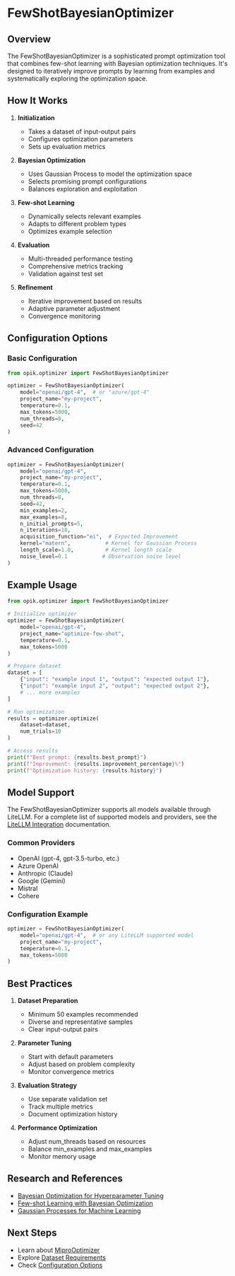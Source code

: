 # FewShotBayesianOptimizer

## Overview

The FewShotBayesianOptimizer is a sophisticated prompt optimization tool that combines few-shot learning with Bayesian optimization techniques. It's designed to iteratively improve prompts by learning from examples and systematically exploring the optimization space.

## How It Works

1. **Initialization**
   - Takes a dataset of input-output pairs
   - Configures optimization parameters
   - Sets up evaluation metrics

2. **Bayesian Optimization**
   - Uses Gaussian Process to model the optimization space
   - Selects promising prompt configurations
   - Balances exploration and exploitation

3. **Few-shot Learning**
   - Dynamically selects relevant examples
   - Adapts to different problem types
   - Optimizes example selection

4. **Evaluation**
   - Multi-threaded performance testing
   - Comprehensive metrics tracking
   - Validation against test set

5. **Refinement**
   - Iterative improvement based on results
   - Adaptive parameter adjustment
   - Convergence monitoring

## Configuration Options

### Basic Configuration
```python
from opik.optimizer import FewShotBayesianOptimizer

optimizer = FewShotBayesianOptimizer(
    model="openai/gpt-4",  # or "azure/gpt-4"
    project_name="my-project",
    temperature=0.1,
    max_tokens=5000,
    num_threads=8,
    seed=42
)
```

### Advanced Configuration
```python
optimizer = FewShotBayesianOptimizer(
    model="openai/gpt-4",
    project_name="my-project",
    temperature=0.1,
    max_tokens=5000,
    num_threads=8,
    seed=42,
    min_examples=2,
    max_examples=8,
    n_initial_prompts=5,
    n_iterations=10,
    acquisition_function="ei",  # Expected Improvement
    kernel="matern",           # Kernel for Gaussian Process
    length_scale=1.0,          # Kernel length scale
    noise_level=0.1           # Observation noise level
)
```

## Example Usage

```python
from opik.optimizer import FewShotBayesianOptimizer

# Initialize optimizer
optimizer = FewShotBayesianOptimizer(
    model="openai/gpt-4",
    project_name="optimize-few-shot",
    temperature=0.1,
    max_tokens=5000
)

# Prepare dataset
dataset = [
    {"input": "example input 1", "output": "expected output 1"},
    {"input": "example input 2", "output": "expected output 2"},
    # ... more examples
]

# Run optimization
results = optimizer.optimize(
    dataset=dataset,
    num_trials=10
)

# Access results
print(f"Best prompt: {results.best_prompt}")
print(f"Improvement: {results.improvement_percentage}%")
print(f"Optimization history: {results.history}")
```

## Model Support

The FewShotBayesianOptimizer supports all models available through LiteLLM. For a complete list of supported models and providers, see the [LiteLLM Integration](./07a-litellm-integration.md) documentation.

### Common Providers
- OpenAI (gpt-4, gpt-3.5-turbo, etc.)
- Azure OpenAI
- Anthropic (Claude)
- Google (Gemini)
- Mistral
- Cohere

### Configuration Example
```python
optimizer = FewShotBayesianOptimizer(
    model="openai/gpt-4",  # or any LiteLLM supported model
    project_name="my-project",
    temperature=0.1,
    max_tokens=5000
)
```

## Best Practices

1. **Dataset Preparation**
   - Minimum 50 examples recommended
   - Diverse and representative samples
   - Clear input-output pairs

2. **Parameter Tuning**
   - Start with default parameters
   - Adjust based on problem complexity
   - Monitor convergence metrics

3. **Evaluation Strategy**
   - Use separate validation set
   - Track multiple metrics
   - Document optimization history

4. **Performance Optimization**
   - Adjust num_threads based on resources
   - Balance min_examples and max_examples
   - Monitor memory usage

## Research and References

- [Bayesian Optimization for Hyperparameter Tuning](https://arxiv.org/abs/1206.2944)
- [Few-shot Learning with Bayesian Optimization](https://arxiv.org/abs/1904.04232)
- [Gaussian Processes for Machine Learning](https://gaussianprocess.org/gpml/)

## Next Steps

- Learn about [MiproOptimizer](./03b-mipro-optimizer.md)
- Explore [Dataset Requirements](./04-datasets-and-testing.md)
- Check [Configuration Options](./05-configuration-and-usage.md) 